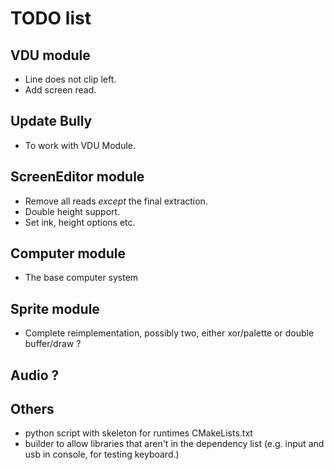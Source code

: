 # TODO list

## VDU module
- Line does not clip left.
- Add screen read.

## Update Bully
- To work with VDU Module.

## ScreenEditor module

- Remove all reads *except* the final extraction.
- Double height support.
- Set ink, height options etc.

## Computer module
- The base computer system

## Sprite module
- Complete reimplementation, possibly two, either xor/palette or double buffer/draw ?

## Audio ?

## Others
- python script with skeleton for runtimes CMakeLists.txt
- builder to allow libraries that aren't in the dependency list (e.g. input and usb in console, for testing keyboard.)

